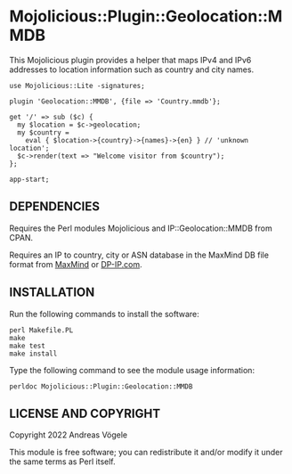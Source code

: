 # Mojolicious::Plugin::Geolocation::MMDB

This Mojolicious plugin provides a helper that maps IPv4 and IPv6 addresses to
location information such as country and city names.

    use Mojolicious::Lite -signatures;

    plugin 'Geolocation::MMDB', {file => 'Country.mmdb'};

    get '/' => sub ($c) {
      my $location = $c->geolocation;
      my $country =
        eval { $location->{country}->{names}->{en} } // 'unknown location';
      $c->render(text => "Welcome visitor from $country");
    };

    app-start;

## DEPENDENCIES

Requires the Perl modules Mojolicious and IP::Geolocation::MMDB from CPAN.

Requires an IP to country, city or ASN database in the MaxMind DB file format
from [MaxMind](https://www.maxmind.com) or [DP-IP.com](https://db-ip.com/).

## INSTALLATION

Run the following commands to install the software:

    perl Makefile.PL
    make
    make test
    make install

Type the following command to see the module usage information:

    perldoc Mojolicious::Plugin::Geolocation::MMDB

## LICENSE AND COPYRIGHT

Copyright 2022 Andreas Vögele

This module is free software; you can redistribute it and/or modify it under
the same terms as Perl itself.
